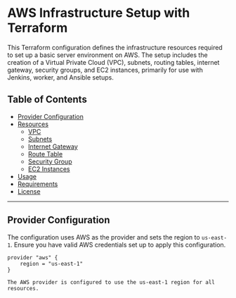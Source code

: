 
# AWS Infrastructure Setup with Terraform

This Terraform configuration defines the infrastructure resources required to set up a basic server environment on AWS. The setup includes the creation of a Virtual Private Cloud (VPC), subnets, routing tables, internet gateway, security groups, and EC2 instances, primarily for use with Jenkins, worker, and Ansible setups.

## Table of Contents
- [Provider Configuration](#provider-configuration)
- [Resources](#resources)
  - [VPC](#vpc)
  - [Subnets](#subnets)
  - [Internet Gateway](#internet-gateway)
  - [Route Table](#route-table)
  - [Security Group](#security-group)
  - [EC2 Instances](#ec2-instances)
- [Usage](#usage)
- [Requirements](#requirements)
- [License](#license)

---

## Provider Configuration

The configuration uses AWS as the provider and sets the region to `us-east-1`. Ensure you have valid AWS credentials set up to apply this configuration.

```hcl
provider "aws" {
    region = "us-east-1"
}

The AWS provider is configured to use the us-east-1 region for all resources.
